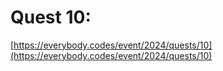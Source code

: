 # Quest 10:

[https://everybody.codes/event/2024/quests/10](https://everybody.codes/event/2024/quests/10)
